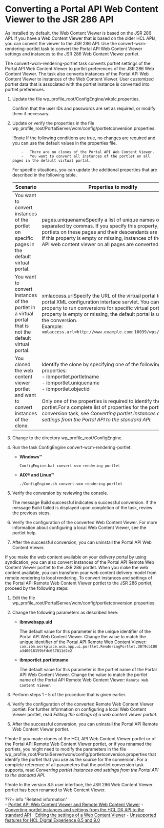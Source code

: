 # Converting a Portal API Web Content Viewer to the JSR 286 API

As installed by default, the Web Content Viewer is based on the JSR 286 API. If you have a Web Content Viewer that is based on the older HCL APIs, you can convert the viewer to the JSR 286 API. Use the convert-wcm-rendering-portlet task to convert the Portal API Web Content Viewer settings and instances to the JSR 286 Web Content Viewer portlet.

The convert-wcm-rendering-portlet task converts portlet settings of the Portal API Web Content Viewer to portlet preferences of the JSR 286 Web Content Viewer. The task also converts instances of the Portal API Web Content Viewer to instances of the Web Content Viewer. User customized portlet data that is associated with the portlet instance is converted into portlet preferences.

1.  Update the file wp_profile_root/ConfigEngine/wkplc.properties.

    Confirm that the user IDs and passwords are set as required, or modify them if necessary.

2.  Update or verify the properties in the file wp_profile_root/PortalServer/wcm/config/portletconversion.properties.

    !!!note
        If the following conditions are true, no changes are required and you can use the default values in the properties file.

            -   There are no clones of the Portal API Web Content Viewer.
            -   You want to convert all instances of the portlet on all pages in the default virtual portal.
    
    For specific situations, you can update the additional properties that are described in the following table.

    |Scenario|Properties to modify|
    |--------|--------------------|
    |You want to convert instances of the portlet on specific pages in the default virtual portal.|pages.uniquenameSpecify a list of unique names of pages, separated by commas. If you specify this property, only portlets on these pages and their descendants are converted. If this property is empty or missing, instances of the Portal API web content viewer on all pages are converted.|
    |You want to convert instances of the portlet in a virtual portal that is not the default virtual portal.|xmlaccess.urlSpecify the URL of the virtual portal to the portal XML configuration interface servlet. You can use this property to run conversions for specific virtual portals. If this property is empty or missing, the default portal is used to run the conversion.<br>Example: `xmlaccess.url=http://www.example.com:10039/wps/config/vp1`|
    |You cloned the web content viewer portlet and want to convert instances of the clone.|Identify the clone by specifying one of the following properties: <br> -   ibmportlet.portletname <br> -   ibmportlet.uniquename <br> -   ibmportlet.objectid <br><br>Only one of the properties is required to identify the portlet.For a complete list of properties for the portlet conversion task, see *Converting portlet instances and settings from the Portal API to the standard API.*|

3.  Change to the directory wp_profile_root/ConfigEngine.

4.  Run the task ConfigEngine convert-wcm-rendering-portlet.

    -   **Windows™**

        `ConfigEngine.bat convert-wcm-rendering-portlet`

    -   **AIX® and Linux™**

        `./ConfigEngine.sh convert-wcm-rendering-portlet`

5.  Verify the conversion by reviewing the console.

    The message Build successful indicates a successful conversion. If the message Build failed is displayed upon completion of the task, review the previous steps.

6.  Verify the configuration of the converted Web Content Viewer. For more information about configuring a local Web Content Viewer, see the portlet help.

7.  After the successful conversion, you can uninstall the Portal API Web Content Viewer.


If you make the web content available on your delivery portal by using syndication, you can also convert instances of the Portal API Remote Web Content Viewer portlet to the JSR 286 portlet. When you make the web content available, you can transform your web content delivery model from remote rendering to local rendering. To convert instances and settings of the Portal API Remote Web Content Viewer portlet to the JSR 286 portlet, proceed by the following steps:

1.  Edit the file wp_profile_root/PortalServer/wcm/config/portletconversion.properties.

2.  Change the following parameters as described here:
    
    -   **ibmwebapp.uid**

        The default value for this parameter is the unique identifier of the Portal API Web Content Viewer. Change the value to match the unique identifier of the Portal API Remote Web Content Viewer: `com.ibm.workplace.wcm.app.ui.portlet.RenderingPortlet.30f9cb100a340018159bfdc657811d2e2`

    -   **ibmportlet.portletname**

        The default value for this parameter is the portlet name of the Portal API Web Content Viewer. Change the value to match the portlet name of the Portal API Remote Web Content Viewer: `Remote Web Content Viewer`.

3.  Perform steps 1 - 5 of the procedure that is given earlier.

4.  Verify the configuration of the converted Remote Web Content Viewer portlet. For further information on configuring a local Web Content Viewer portlet, read *Editing the settings of a web content viewer portlet*.

5.  After the successful conversion, you can uninstall the Portal API Remote Web Content Viewer portlet.

!!!note
    If you made clones of the HCL API Web Content Viewer portlet or of the Portal API Remote Web Content Viewer portlet, or if you renamed the portlets, you might need to modify the parameters in the file wp_profile_root/PortalServer/wcm/config/portletconversion.properties that identify the portlet that you use as the source for the conversion. For a complete reference of all parameters that the portlet conversion task supports, read *Converting portlet instances and settings from the Portal API to the standard API*.

!!!note
    In the version 8.5 user interface, the JSR 286 Web Content Viewer portlet has been renamed to Web Content Viewer.

???+ info "Related information"  
    -   [Portlet API Web Content Viewer and Remote Web Content Viewer](../../../../../../../deployment/manage/migrate/planning_migration/migration_consideration/migrating_wcm_70_80/mig_pre_wcm_portlets.md)
    -   [Converting portlet instances and settings from the HCL DX API to the standard API](../../../../../../../extend_dx/portlets_development/portlet_api/converting_dx_portlets_to_java_standard_api/migrt_ptlt_api.md)
    -   [Editing the settings of a Web Content Viewer](./../../../../../../../manage_content/wcm_delivery/wcm_user_assistance/editing_webcontent_portlet/editing_setting_of_web_content_viewer/index.md)
    -   [Unsupported features for HCL Digital Experience 8.5 and 9.0](../../../../../../../whatsnew/unsupported_features.md)

